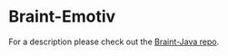# Braint-Emotiv

For a description please check out the <a href="https://github.com/tql2k16/Braint-Java">Braint-Java repo</a>.
